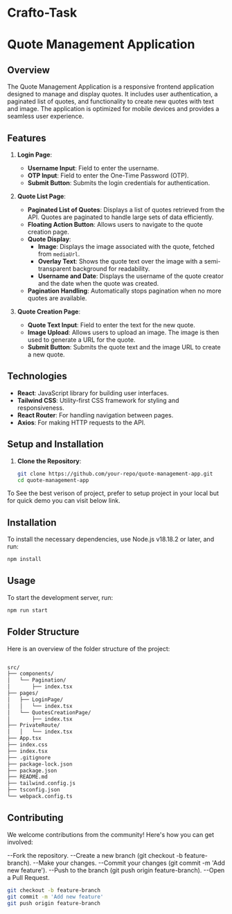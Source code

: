 # Crafto-Task

# Quote Management Application

## Overview

The Quote Management Application is a responsive frontend application designed to manage and display quotes. It includes user authentication, a paginated list of quotes, and functionality to create new quotes with text and image. The application is optimized for mobile devices and provides a seamless user experience.

## Features

1. **Login Page**:
   - **Username Input**: Field to enter the username.
   - **OTP Input**: Field to enter the One-Time Password (OTP).
   - **Submit Button**: Submits the login credentials for authentication.

2. **Quote List Page**:
   - **Paginated List of Quotes**: Displays a list of quotes retrieved from the API. Quotes are paginated to handle large sets of data efficiently.
   - **Floating Action Button**: Allows users to navigate to the quote creation page.
   - **Quote Display**:
     - **Image**: Displays the image associated with the quote, fetched from `mediaUrl`.
     - **Overlay Text**: Shows the quote text over the image with a semi-transparent background for readability.
     - **Username and Date**: Displays the username of the quote creator and the date when the quote was created.
   - **Pagination Handling**: Automatically stops pagination when no more quotes are available.

3. **Quote Creation Page**:
   - **Quote Text Input**: Field to enter the text for the new quote.
   - **Image Upload**: Allows users to upload an image. The image is then used to generate a URL for the quote.
   - **Submit Button**: Submits the quote text and the image URL to create a new quote.

## Technologies

- **React**: JavaScript library for building user interfaces.
- **Tailwind CSS**: Utility-first CSS framework for styling and responsiveness.
- **React Router**: For handling navigation between pages.
- **Axios**: For making HTTP requests to the API.

## Setup and Installation

1. **Clone the Repository**:
   ```bash
   git clone https://github.com/your-repo/quote-management-app.git
   cd quote-management-app


To See the best verison of project, prefer to setup project in your local but for quick demo you can visit below link.

## Installation

To install the necessary dependencies, use Node.js v18.18.2 or later, and run:

```bash
npm install
```

## Usage

To start the development server, run:

```bash
npm run start
```

## Folder Structure

Here is an overview of the folder structure of the project:

```bash

src/
├── components/
│   └── Pagination/
│       ├── index.tsx
├── pages/
│   ├── LoginPage/
│   │   └── index.tsx
│   └── QuotesCreationPage/
│       ├── index.tsx
├── PrivateRoute/
│   │   └── index.tsx
├── App.tsx
├── index.css
├── index.tsx
├── .gitignore
├── package-lock.json
├── package.json
├── README.md
├── tailwind.config.js
├── tsconfig.json
└── webpack.config.ts

```

## Contributing

We welcome contributions from the community! Here's how you can get involved:

--Fork the repository.
--Create a new branch (git checkout -b feature-branch).
--Make your changes.
--Commit your changes (git commit -m 'Add new feature').
--Push to the branch (git push origin feature-branch).
--Open a Pull Request.


```bash
git checkout -b feature-branch
git commit -m 'Add new feature'
git push origin feature-branch
```


